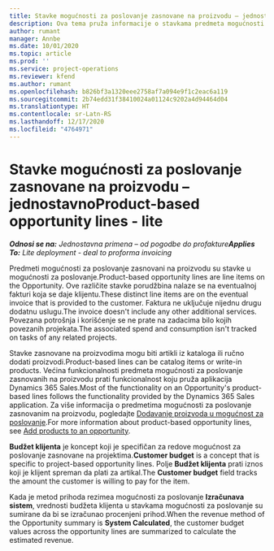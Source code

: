 ```yaml
---
title: Stavke mogućnosti za poslovanje zasnovane na proizvodu – jednostavno
description: Ova tema pruža informacije o stavkama predmeta mogućnosti za poslovanje zasnovanim na proizvodu u usluzi Project Operations.
author: rumant
manager: Annbe
ms.date: 10/01/2020
ms.topic: article
ms.prod: ''
ms.service: project-operations
ms.reviewer: kfend
ms.author: rumant
ms.openlocfilehash: b826bf3a1320eee2758af7a094e9f1c2eac6a119
ms.sourcegitcommit: 2b74edd31f38410024a01124c9202a4d94464d04
ms.translationtype: HT
ms.contentlocale: sr-Latn-RS
ms.lasthandoff: 12/17/2020
ms.locfileid: "4764971"
---
```

# <a name="product-based-opportunity-lines---lite"></a><span data-ttu-id="e6097-103">Stavke mogućnosti za poslovanje zasnovane na proizvodu – jednostavno</span><span class="sxs-lookup"><span data-stu-id="e6097-103">Product-based opportunity lines - lite</span></span>

<span data-ttu-id="e6097-104">_**Odnosi se na:** Jednostavna primena – od pogodbe do profakture_</span><span class="sxs-lookup"><span data-stu-id="e6097-104">_**Applies To:** Lite deployment - deal to proforma invoicing_</span></span>

<span data-ttu-id="e6097-105">Predmeti mogućnosti za poslovanje zasnovani na proizvodu su stavke u mogućnosti za poslovanje.</span><span class="sxs-lookup"><span data-stu-id="e6097-105">Product-based opportunity lines are line items on the Opportunity.</span></span> <span data-ttu-id="e6097-106">Ove različite stavke porudžbina nalaze se na eventualnoj fakturi koja se daje klijentu.</span><span class="sxs-lookup"><span data-stu-id="e6097-106">These distinct line items are on the eventual invoice that is provided to the customer.</span></span> <span data-ttu-id="e6097-107">Faktura ne uključuje nijednu drugu dodatnu uslugu.</span><span class="sxs-lookup"><span data-stu-id="e6097-107">The invoice doesn't include any other additional services.</span></span> <span data-ttu-id="e6097-108">Povezana potrošnja i korišćenje se ne prate na zadacima bilo kojih povezanih projekata.</span><span class="sxs-lookup"><span data-stu-id="e6097-108">The associated spend and consumption isn't tracked on tasks of any related projects.</span></span>

<span data-ttu-id="e6097-109">Stavke zasnovane na proizvodima mogu biti artikli iz kataloga ili ručno dodati proizvodi.</span><span class="sxs-lookup"><span data-stu-id="e6097-109">Product-based lines can be catalog items or write-in products.</span></span> <span data-ttu-id="e6097-110">Većina funkcionalnosti predmeta mogućnosti za poslovanje zasnovanih na proizvodu prati funkcionalnost koju pruža aplikacija Dynamics 365 Sales.</span><span class="sxs-lookup"><span data-stu-id="e6097-110">Most of the functionality on an Opportunity's product-based lines follows the functionality provided by the Dynamics 365 Sales application.</span></span> <span data-ttu-id="e6097-111">Za više informacija o predmetima mogućnosti za poslovanje zasnovanim na proizvodu, pogledajte [Dodavanje proizvoda u mogućnost za poslovanje](https://docs.microsoft.com/dynamics365/sales-enterprise/add-products-opportunity).</span><span class="sxs-lookup"><span data-stu-id="e6097-111">For more information about product-based opportunity lines, see [Add products to an opportunity](https://docs.microsoft.com/dynamics365/sales-enterprise/add-products-opportunity).</span></span>

<span data-ttu-id="e6097-112">**Budžet klijenta** je koncept koji je specifičan za redove mogućnost za poslovanje zasnovane na projektima.</span><span class="sxs-lookup"><span data-stu-id="e6097-112">**Customer budget** is a concept that is specific to project-based opportunity lines.</span></span> <span data-ttu-id="e6097-113">Polje **Budžet klijenta** prati iznos koji je klijent spreman da plati za artikal.</span><span class="sxs-lookup"><span data-stu-id="e6097-113">The **Customer budget** field tracks the amount the customer is willing to pay for the item.</span></span>

<span data-ttu-id="e6097-114">Kada je metod prihoda rezimea mogućnosti za poslovanje **Izračunava sistem**, vrednosti budžeta klijenta u stavkama mogućnosti za poslovanje su sumirane da bi se izračunao procenjeni prihod.</span><span class="sxs-lookup"><span data-stu-id="e6097-114">When the revenue method of the Opportunity summary is **System Calculated**, the customer budget values across the opportunity lines are summarized to calculate the estimated revenue.</span></span> 

